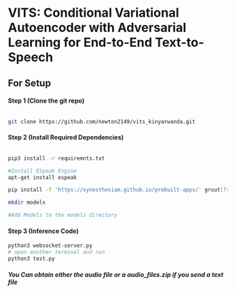 # VITS: Conditional Variational Autoencoder with Adversarial Learning for End-to-End Text-to-Speech

## For Setup

#### Step 1 (Clone the git repo)

```sh

git clone https://github.com/newton2149/vits_kinyarwanda.git

```

#### Step 2 (Install Required Dependencies) 
```sh

pip3 install -r requiremnts.txt

#Install ESpeak Engine
apt-get install espeak

pip install -f 'https://synesthesiam.github.io/prebuilt-apps/' gruut[fr]

mkdir models

#Add Models to the models directory
```


#### Step 3 (Inference Code)
```sh
python3 websocket-server.py
# open another terminal and run
python3 test.py

```
##### You Can obtain either the audio file or a audio_files.zip if you send a text file
